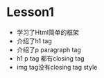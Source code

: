 # Lesson1
- 学习了Html简单的框架
- 介绍了h1 tag
- 介绍了p paragraph tag
- h1 p tag 都有closing tag
- img tag没有closing tag style <img src="" alt="">